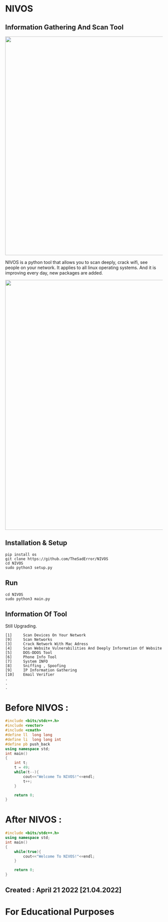 
# NIVOS
## Information Gathering And Scan Tool
<div>
  <p align="center">
    <img src="https://github.com/TheSadError/NIVOS/blob/main/Images/c.png" width="700"> 
  </p>
</div>
NIVOS is a python tool that allows you to scan deeply, crack wifi, see people on your network. It applies to all linux operating systems. And it is improving every day, new packages are added.


<div>
  <p align="center">
    <img src="https://github.com/TheSadError/NIVOS/blob/main/Images/s1.png" width="800"> 
  </p>
</div>

## Installation & Setup
```
pip install os
git clone https://github.com/TheSadError/NIVOS
cd NIVOS
sudo python3 setup.py
```

## Run
```
cd NIVOS
sudo python3 main.py
```

## Information Of Tool

Still Upgrading.
```
[1]     Scan Devices On Your Network
[9]     Scan Networks 
[3]     Crack Network With Mac Adress
[4]     Scan Website Vulnerabilities And Deeply Information Of Website
[5]     DOS-DDOS Tool
[6]     Phone Info Tool
[7]     System INFO
[8]     Sniffing , Spoofing
[9]     IP Information Gathering
[10]    Email Verifier
.
.
.
```
# Before NIVOS :
```cpp
#include <bits/stdc++.h>
#include <vector>
#include <cmath>
#define ll  long long
#define li  long long int
#define pb push_back
using namespace std;
int main()
{
    int t;
    t = 49;
    while(t--){
        cout<<"Welcome To NIVOS!"<<endl;
        t++;
    }

    return 0;
}
```
# After NIVOS :
```cpp
#include <bits/stdc++.h>
using namespace std;
int main()
{
    while(true){
        cout<<"Welcome To NIVOS!"<<endl;
    }

    return 0;
}
```
## Created : April 21 2022 [21.04.2022]

# For Educational Purposes
